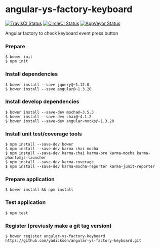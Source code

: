 # angular-ys-factory-keyboard

[![TravisCI Status][travis-image]][travis-url]
[![CircleCI Status][circle-image]][circle-url]
[![AppVeyor Status][appveyor-image]][appveyor-url]

Angular factory to check keyboard event press button

### Prepare

```
$ bower init
$ npm init
```

### Install dependencies

```
$ bower install --save jquery@~1.12.0
$ bower install --save angular@~1.3.20
```

### Install develop dependencies

```
$ bower install --save-dev mocha@~3.5.3
$ bower install --save-dev chai@~4.1.2
$ bower install --save-dev angular-mocks@~1.3.20
```

### Install unit test/coverage tools

```
$ npm install --save-dev bower
$ npm install --save-dev karma chai mocha
$ npm install --save-dev karma-chai karma-bro karma-mocha karma-phantomjs-launcher
$ npm install --save-dev karma-coverage
$ npm install --save-dev karma-mocha-reporter karma-junit-reporter
```

### Prepare application

```
$ bower install && npm install
```

### Test application

```
$ npm test
```

### Register (previusly make a git tag version)

```
$ bower register angular-ys-factory-keyboard https://github.com/yadickson/angular-ys-factory-keyboard.git
```

[travis-image]: https://img.shields.io/travis/yadickson/angular-ys-factory-keyboard.svg?label=travis-ci
[travis-url]: https://travis-ci.org/yadickson/angular-ys-factory-keyboard

[circle-image]: https://img.shields.io/circleci/project/github/yadickson/angular-ys-factory-keyboard.svg?label=circle-ci
[circle-url]: https://circleci.com/gh/yadickson/angular-ys-factory-keyboard

[appveyor-image]: https://img.shields.io/appveyor/ci/yadickson/angular-ys-factory-keyboard.svg?label=appveyor
[appveyor-url]: https://ci.appveyor.com/project/yadickson/angular-ys-factory-keyboard

